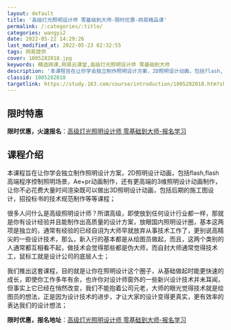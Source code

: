 ```yaml
---
layout: default
title: '高级灯光照明设计师 零基础到大师-限时优惠-网易精品课'
permalink: /:categories/:title/
categories: wangyi2
date: 2022-05-22 14:29:26
last_modified_at: 2022-05-23 02:32:55
tags: 网易提供
cover: 1005282018.jpg
keywords: 精选网课,网易云课堂,高级灯光照明设计师 零基础到大师
description: '本课程旨在让你学会独立制作照明设计方案，2D照明设计动画，包括flash,flash高端程序控制照明场景，Ae+pr动画'
classid: 1005282018
targetlink: https://study.163.com/course/introduction/1005282018.htm?share=1&shareId=1025206652&utm_campaign=share&utm_medium=iphoneShare&utm_source=&utm_u=1025206652
---
```


## 限时特惠

**限时优惠，火速报名**：[高级灯光照明设计师 零基础到大师-报名学习](https://study.163.com/course/introduction/1005282018.htm?share=1&shareId=1025206652&utm_campaign=share&utm_medium=iphoneShare&utm_source=&utm_u=1025206652)

## 课程介绍

本课程旨在让你学会独立制作照明设计方案，2D照明设计动画，包括flash,flash高端程序控制照明场景，Ae+pr动画制作，还有更高端的3维照明设计动画制作，让你不必花费大量时间渲染既可以做出3D照明设计动画，包括后期的施工图设计，招投标书的技术规范制作等等课程；

 很多人问什么是高级照明设计师？所谓高级，即使放到任何设计行业都一样，那就是你有设计经验并且能制作出高质量的设计方案，放眼国内照明设计圈，基本这两项是独立的，通常有经验的已经自诩为大师早就放弃从事技术工作了，更别说高精尖的一些设计技术，那么，新入行的基本都是从绘图员做起，而且，这两个类别的人通常都互相看不起，做技术会觉得那些都是伪大师，而自封大师通常觉得技术工，鼠标工就是设计公司的底层人士；

   我们推出这套课程，目的就是让你在照明设计这个圈子，从基础做起时能更快速的成长，即使你工作多年有余，也许你对设计师窗外的一些新兴设计技术并未耳闻，但事实上它已经在悄然改变，我们不能抱着公司元老，大师的眼光觉得技术就是绘图员的想法，正是因为设计技术的进步，才让大家的设计变得更真实，更有效率的表达我们的设计想法；

**限时优惠，报名地址**：[高级灯光照明设计师 零基础到大师-报名学习](https://study.163.com/course/introduction/1005282018.htm?share=1&shareId=1025206652&utm_campaign=share&utm_medium=iphoneShare&utm_source=&utm_u=1025206652)

